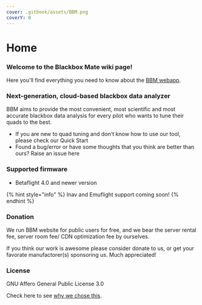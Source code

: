 ```yaml
---
cover: .gitbook/assets/BBM.png
coverY: 0
---
```


# Home

### Welcome to the Blackbox Mate wiki page!

Here you'll find everything you need to know about the [BBM webapp](https://bbm.pitronic.top).

### Next-generation, cloud-based blackbox data analyzer

BBM aims to provide the most convenient, most scientific and most accurate blackbox data analysis for every pilot who wants to tune their quads to the best.

* If you are new to quad tuning and don't know how to use our tool, please check our Quick Start
* Found a bug/error or have some thoughts that you think are better than ours? Raise an issue here

### Supported firmware

* Betaflight 4.0 and newer version

{% hint style="info" %}
Inav and Emuflight support coming soon!
{% endhint %}

### Donation

We run BBM website for public users for free, and we bear the server rental fee, server room fee/ CDN optimization fee by ourselves.

If you think our work is awesome please consider donate to us, or get your favorate manufactorer(s) sponsoring us. Much appreciated!

### License

GNU Affero General Public License 3.0

Check here to see [why we chose this](in-depth-talk/why-did-we-choose-agpl3.0.md).
